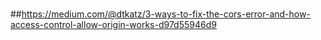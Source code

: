 #
##https://medium.com/@dtkatz/3-ways-to-fix-the-cors-error-and-how-access-control-allow-origin-works-d97d55946d9

